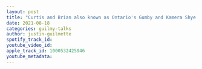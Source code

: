 ```yaml
---
layout: post
title: "Curtis and Brian also known as Ontario's Gumby and Kamera Shye Devine join Guilmy for a chat"
date: 2021-08-18
categories: guilmy-talks
author: justin-guilmette
spotify_track_id: 
youtube_video_id: 
apple_track_id: 1000532425946
youtube_metadata: 
---
```

